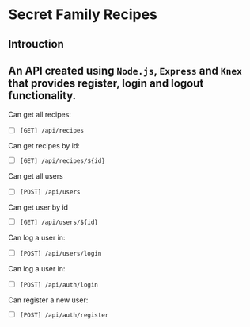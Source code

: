 # Secret Family Recipes

## Introuction
## An API created using `Node.js`, `Express` and `Knex` that provides register, login and logout functionality.


Can get all recipes:
- [ ] `[GET] /api/recipes`

Can get recipes by id:
- [ ] `[GET] /api/recipes/${id}`


Can get all users
- [ ] `[POST] /api/users`

Can get user by id
- [ ] `[GET] /api/users/${id}`


Can log a user in:
- [ ] `[POST] /api/users/login`

Can log a user in:
- [ ] `[POST] /api/auth/login`

Can register a new user:
- [ ] `[POST] /api/auth/register`




